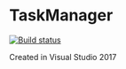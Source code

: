 # TaskManager

[![Build status](https://ci.appveyor.com/api/projects/status/pvxyvjt0cx86nsm6/branch/master?svg=true)](https://ci.appveyor.com/project/OlexandrTymoshenko/taskmanager/branch/master)

Created in Visual Studio 2017
